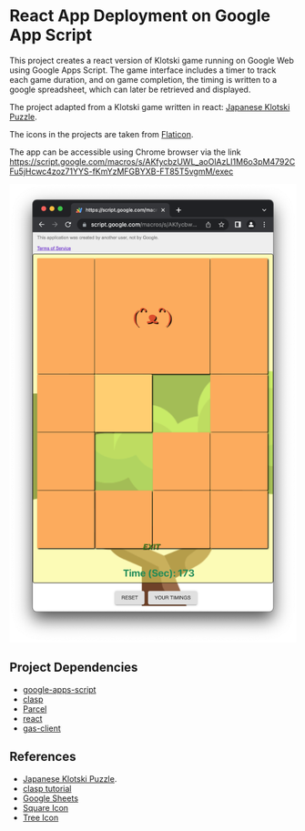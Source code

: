 # React App Deployment on Google App Script 

This project creates a react version of Klotski game running on Google Web using Google Apps Script. 
The game interface includes a timer to track each game duration, and on game completion, 
the timing is written to a google spreadsheet, which can later be retrieved and displayed.

The project adapted from a Klotski game written in react:
[Japanese Klotski Puzzle](https://github.com/ziqingW/Japan-klotski).

The icons in the projects are taken from [Flaticon](https://www.flaticon.com/search?word=bird).

The app can be accessible using Chrome browser via the link <br>
https://script.google.com/macros/s/AKfycbzUWL_aoOlAzLI1M6o3pM4792CFu5jHcwc4zoz71YYS-fKmYzMFGBYXB-FT85T5vgmM/exec

![Game Interface](img/Game-UI.png "Game UI")

## Project Dependencies
- [google-apps-script]()
- [clasp](https://github.com/google/clasp)
- [Parcel](https://parceljs.org/recipes/react)
- [react](https://www.npmjs.com/package/react)
- [gas-client](https://github.com/enuchi/gas-client)

## References
- [Japanese Klotski Puzzle](https://github.com/ziqingW/Japan-klotski).
- [clasp tutorial](https://www.youtube.com/watch?v=aq2B02DuCs0&t=660s)
- [Google Sheets](https://developers.google.com/apps-script/guides/sheets)
- [Square Icon](https://www.flaticon.com/free-icon/square_5853902?term=square&related_id=5853902)
- [Tree Icon](https://www.flaticon.com/free-icon/tree_2220091?term=forest&related_id=2220091)
